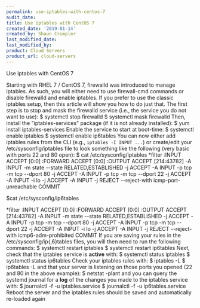 ```yaml
---
permalink: use-iptables-with-centos-7
audit_date:
title: Use iptables with CentOS 7
created_date: '2019-01-14'
created_by: Shaun Crumpler
last_modified_date: 
last_modified_by: 
product: Cloud Servers
product_url: cloud-servers
---
```


Use iptables with CentOS 7

Starting with RHEL 7 / CentOS 7, firewalld was introduced to manage iptables. As such, you will either need to use firewall-cmd commands or disable firewalld and enable iptables. If you prefer to use the classic iptables setup, then this article will show you how to do just that.
The first step is to stop and mask the firewalld service (i.e., the service you do not want to use):
$ systemctl stop firewalld
$ systemctl mask firewalld
Then, install the "iptables-services" package (if it is not already installed):
$ yum install iptables-services
Enable the service to start at boot-time:
$ systemctl enable iptables
$ systemctl enable ip6tables
You can now either add iptables rules from the CLI (e.g., `iptables -I INPUT ...`) or create/edit your /etc/sysconfig/iptables file to look something like the following (very basic with ports 22 and 80 open):
$ cat /etc/sysconfig/iptables
*filter
:INPUT ACCEPT [0:0]
:FORWARD ACCEPT [0:0]
:OUTPUT ACCEPT [214:43782]
-A INPUT -m state --state RELATED,ESTABLISHED -j ACCEPT
-A INPUT -p tcp -m tcp --dport 80 -j ACCEPT
-A INPUT -p tcp -m tcp --dport 22 -j ACCEPT
-A INPUT -i lo -j ACCEPT
-A INPUT -j REJECT --reject-with icmp-port-unreachable
COMMIT

$cat /etc/sysconfig/ip6tables

*filter
:INPUT ACCEPT [0:0]
:FORWARD ACCEPT [0:0]
:OUTPUT ACCEPT [214:43782]
-A INPUT -m state --state RELATED,ESTABLISHED -j ACCEPT
-A INPUT -p tcp -m tcp --dport 80 -j ACCEPT
-A INPUT -p tcp -m tcp --dport 22 -j ACCEPT
-A INPUT -i lo -j ACCEPT
-A INPUT -j REJECT --reject-with icmp6-adm-prohibited
COMMIT
If you are saving your rules in the /etc/sysconfig/ip{,6}tables files, you will then need to run the following commands:
$ systemctl restart iptables
$ systemctl restart ip6tables
Next, check that the iptables service is **active** with:
$ systemctl status iptables
$ systemctl status ip6tables
Check your iptables rules with:
$ iptables -L
$ ip6tables -L
and that your server is listening on those ports you opened (22 and 80 in the above example):
$ netstat -plant
and you can query the systemd journal for a **log** of the changes you made to the iptables service with:
$ journalctl -f -u iptables.service
$ journalctl -f -u ip6tables.service
Reboot the server and the iptables rules should be saved and automatically re-loaded again 
